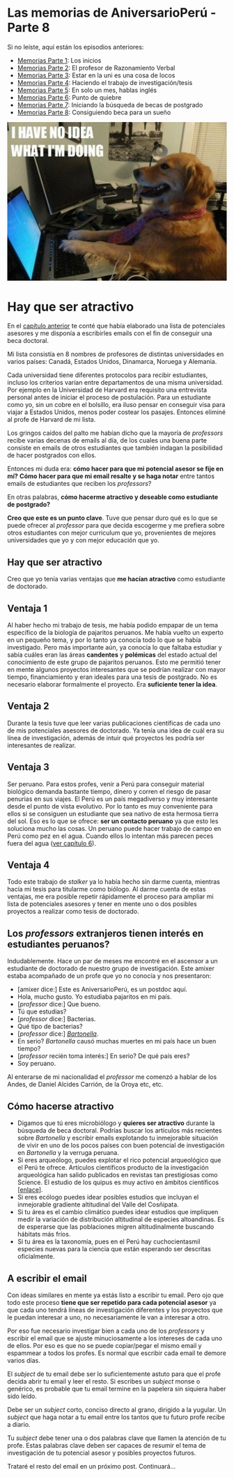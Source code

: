 # Las memorias de AniversarioPerú - Parte 8


Si no leíste, aquí están los episodios anteriores:

* [Memorias Parte 1](http://aniversarioperu.utero.pe/2014/06/28/las-memorias-de-aniversarioperu-parte-1/): Los inicios
* [Memorias Parte 2](http://aniversarioperu.utero.pe/2014/07/17/las-memorias-de-aniversarioperu-parte-2/): El profesor de Razonamiento Verbal
* [Memorias Parte 3](http://aniversarioperu.utero.pe/2014/08/28/las-memorias-de-aniversarioperu-parte-3/): Estar en la uni es una cosa de locos
* [Memorias Parte 4](http://aniversarioperu.utero.pe/2014/09/18/las-memorias-de-aniversarioperu-parte-4/): Haciendo el trabajo de investigación/tesis
* [Memorias Parte 5](http://aniversarioperu.utero.pe/2014/10/02/las-memorias-de-aniversarioperu-parte-5/): En solo un mes, hablas inglés
* [Memorias Parte 6](http://aniversarioperu.utero.pe/2014/10/09/las-memorias-de-aniversarioperu-parte-6/): Punto de quiebre
* [Memorias Parte 7](http://aniversarioperu.utero.pe/2014/10/23/las-memorias-de-aniversarioperu-parte-7/): Iniciando la búsqueda de becas de postgrado
* [Memorias Parte 8](http://aniversarioperu.utero.pe/2014/10/30/las-memorias-de-aniversarioperu-parte-8/): Consiguiendo beca para un sueño

![](images/2014-11-13_perro.jpg)

# Hay que ser atractivo

En el [capítulo anterior](http://aniversarioperu.utero.pe/2014/10/30/las-memorias-de-aniversarioperu-parte-8/)
te conté que había elaborado una lista de potenciales
asesores y me disponía a escribirles emails con el fin de conseguir una beca
doctoral.

Mi lista consistía en 8 nombres de profesores de distintas universidades en
varios países: Canadá, Estados Unidos, Dinamarca, Noruega y Alemania.

Cada universidad tiene diferentes protocolos para recibir estudiantes, incluso
los criterios varían entre departamentos de una misma universidad. Por
ejemplo en la Universidad de Harvard era requisito una entrevista personal
antes de iniciar el proceso de postulación. Para un estudiante como yo, sin un
cobre en el bolsillo, era iluso pensar en conseguir visa para viajar a Estados
Unidos, menos poder costear los pasajes. Entonces eliminé al profe de Harvard
de mi lista.

Los gringos caídos del palto me habían dicho que la mayoría de *professors*
recibe varias decenas de emails al día, de los cuales una buena parte consiste
en emails de otros estudiantes que también indagan la posibilidad de hacer
postgrados con ellos.

Entonces mi duda era: **cómo hacer para que mi potencial asesor se fije en
mí?** **Cómo hacer para que mi email resalte y se haga notar** entre
tantos emails de estudiantes que reciben los *professors*?

En otras palabras, **cómo hacerme atractivo y deseable como estudiante de
postgrado?**

**Creo que este es un punto clave**. Tuve que pensar duro qué es lo que se puede
ofrecer al *professor* para que decida escogerme y me prefiera sobre otros
estudiantes con mejor curriculum que yo, provenientes de mejores universidades
que yo y con mejor educación que yo.

## Hay que ser atractivo

Creo que yo tenía varias ventajas que **me hacían atractivo** como estudiante de
doctorado.

## Ventaja 1
Al haber hecho mi trabajo de tesis, me había podido empapar de un tema
específico de la biología de pajaritos peruanos. Me había vuelto un experto en
un pequeño tema, y por lo tanto ya conocía todo lo que se había investigado.
Pero más importante aún, ya conocía lo que faltaba estudiar y sabía cuáles eran
las áreas **candentes** y **polémicas** del estado actual del conocimiento de
este grupo de pajaritos peruanos. Esto me permitió tener en mente algunos proyectos
interesantes que se podrían realizar con mayor tiempo, financiamiento y eran
ideales para una tesis de postgrado. No es necesario elaborar formalmente el
proyecto. Era **suficiente tener la idea**.

## Ventaja 2
Durante la tesis tuve que leer varias publicaciones científicas de cada uno de
mis potenciales asesores de doctorado. Ya tenía una idea de cuál era su línea
de investigación, además de intuir qué proyectos les podría ser interesantes de
realizar.

## Ventaja 3
Ser peruano. Para estos profes, venir a Perú para conseguir material biológico
demanda bastante tiempo, dinero y corren el riesgo de pasar penurias en sus
viajes.
El Perú es un país megadiverso y muy interesante desde el punto de vista
evolutivo. Por lo tanto es muy conveniente para ellos si se consiguen un estudiante que
sea nativo de esta hermosa tierra del sol. Eso es lo que se ofrece: 
**ser un contacto peruano** ya que esto les soluciona mucho las cosas.
Un peruano puede hacer trabajo de campo en Perú como
pez en el agua. Cuando ellos lo intentan más parecen peces fuera del agua
([ver capítulo 6](http://aniversarioperu.utero.pe/2014/10/09/las-memorias-de-aniversarioperu-parte-6/)).

## Ventaja 4
Todo este trabajo de *stalker* ya lo había hecho sin darme cuenta, mientras
hacía mi tesis para titularme como biólogo. Al darme cuenta de estas ventajas,
me era posible repetir rápidamente el proceso para ampliar mi lista de
potenciales asesores y tener en mente uno o dos posibles proyectos a realizar
como tesis de doctorado.

## Los *professors* extranjeros tienen interés en estudiantes peruanos?
Indudablemente. Hace un par de meses me encontré en el ascensor a un estudiante
de doctorado de nuestro grupo de investigación. Este amixer estaba acompañado
de un profe que yo no conocía y nos presentaron:

- [amixer dice:] Este es AniversarioPerú, es un postdoc aquí.
- Hola, mucho gusto. Yo estudiaba pajaritos en mi país.
- [*professor* dice:] Que bueno.
- Tú que estudias?
- [*professor* dice:] Bacterias.
- Qué tipo de bacterias?
- [*professor* dice:] *[Bartonella](http://es.wikipedia.org/wiki/Bartonelosis)*.
- En serio? *Bartonella* causó muchas muertes en mi país hace un buen tiempo?
- [*professor* recién toma interés:] En serio? De qué país eres?
- Soy peruano.

Al enterarse de mi nacionalidad el *professor* me comenzó a hablar de los
Andes, de Daniel Alcides Carrión, de la Oroya etc, etc.

## Cómo hacerse atractivo
* Digamos que tú eres microbiólogo y **quieres ser atractivo** durante la
  búsqueda de beca doctoral. Podrías buscar los artículos más recientes sobre
  *Bartonella* y escribir emails explotando tu inmejorable situación de vivir
  en uno de los pocos países con buen potencial de investigación en *Bartonella* y la
  verruga peruana. 
* Si eres arqueólogo, puedes explotar el rico potencial arqueológico que el
  Perú te ofrece. Artículos científicos producto de la investigación
  arqueológica han salido publicados en revistas tan prestigiosas como Science.
  El estudio de los quipus es muy activo en ámbitos científicos 
  [[enlace](http://scholar.google.fi/scholar?q=peru+knotted+cords+&btnG=&hl=en&as_sdt=0%2C5&as_ylo=2014)].
* Si eres ecólogo puedes idear posibles estudios que incluyan el inmejorable
  gradiente altitudinal del Valle del Cosñipata.
* Si tu área es el cambio climático puedes idear estudios que impliquen medir
  la variación de distribución altitudinal de especies altoandinas. Es de
  esperarse que las poblaciones migren altitudinalmente buscando hábitats más
  fríos.
* Si tu área es la taxonomía, pues en el Perú hay cuchocientasmil especies
  nuevas para la ciencia que están esperando ser descritas oficialmente.


## A escribir el email
Con ideas similares en mente ya estás listo a escribir tu email. Pero ojo que
todo este proceso **tiene que ser repetido para cada potencial asesor** ya que
cada uno tendrá líneas de investigación diferentes y los proyectos que le
puedan interesar a uno, no necesariamente le van a interesar a otro.

Por eso fue necesario investigar bien a cada uno de los *professors* y escribir
el email que se ajuste minuciosamente a los intereses de cada uno de ellos. Por
eso es que no se puede copiar/pegar el mismo email y espammear a todos los
profes. Es normal que escribir cada email te demore varios días.

El *subject* de tu email debe ser lo suficientemente astuto para que el profe
decida abrir tu email y leer el resto. Si escribes un *subject* monse o
genérico, es probable que tu email termine en la papelera sin siquiera haber
sido leído.

Debe ser un *subject* corto, conciso directo al grano, dirigido a la yugular.
Un *subject* que haga notar a tu email entre los tantos que tu futuro profe
recibe a diario.

Tu *subject* debe tener una o dos palabras clave que llamen la atención de tu
profe. Estas palabras clave deben ser capaces de resumir el tema de
investigación de tu potencial asesor y posibles proyectos futuros.


Trataré el resto del email en un próximo post. Continuará...

